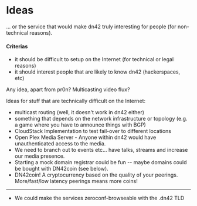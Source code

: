# Ideas 

… or the service that would make dn42 truly interesting for people (for non-technical reasons).

#### Criterias

  - it should be difficult to setup on the Internet (for technical or legal reasons)
  - it should interest people that are likely to know dn42 (hackerspaces, etc)

Any idea, apart from pr0n? Multicasting video flux?

Ideas for stuff that are technically difficult on the Internet:

  - multicast routing (well, it doesn't work in dn42 either)
  - something that depends on the network infrastructure or topology (e.g. a game where you have to announce things with BGP)
  - CloudStack Implementation to test fail-over to different locations
  - Open Plex Media Server - Anyone within dn42 would have unauthenticated access to the media.
 - We need to branch out to events etc... have talks, streams and increase our media presence.
  - Starting a mock domain registrar could be fun -- maybe domains could be bought with DN42coin (see below).
  - DN42coin! A cryptocurrency based on the quality of your peerings. More/fast/low latency peerings means more coins!



---

  - We could make the services zeroconf-browseable with the .dn42 TLD